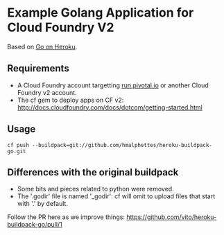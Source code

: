 # Example Golang Application for Cloud Foundry V2

Based on [Go on Heroku](https://gist.github.com/kr/299535bbf56bf3016cba).

## Requirements

* A Cloud Foundry account targetting [run.pivotal.io](http://docs.cloudfoundry.com/docs/dotcom/getting-started.html) or another Cloud Foundry v2 account.
* The cf gem to deploy apps on CF v2: http://docs.cloudfoundry.com/docs/dotcom/getting-started.html

## Usage

    cf push --buildpack=git://github.com/hmalphettes/heroku-buildpack-go.git

## Differences with the original buildpack

* Some bits and pieces related to python were removed.
* The '.godir' file is named '_godir': cf will omit to upload files that start with '.' by default.

Follow the PR here as we improve things: https://github.com/vito/heroku-buildpack-go/pull/1
